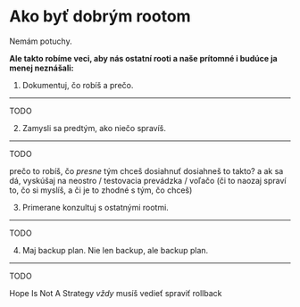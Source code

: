 Ako byť dobrým rootom
=====================

Nemám potuchy.

**Ale takto robíme veci, aby nás ostatní rooti a naše prítomné i budúce ja menej neznášali:**

1. Dokumentuj, čo robíš a prečo.
--------------------------------

TODO

2. Zamysli sa predtým, ako niečo spravíš.
-----------------------------------------

TODO

prečo to robíš, čo *presne* tým chceš dosiahnuť
dosiahneš to takto?
a ak sa dá, vyskúšaj na neostro / testovacia prevádzka / voľačo (či to naozaj spraví to, čo si myslíš, a či je to zhodné s tým, čo chceš)

3. Primerane konzultuj s ostatnými rootmi.
------------------------------------------

TODO

4. Maj backup plan. Nie len backup, ale backup plan.
----------------------------------------------------

TODO

Hope Is Not A Strategy
_vždy_ musíš vedieť spraviť rollback
